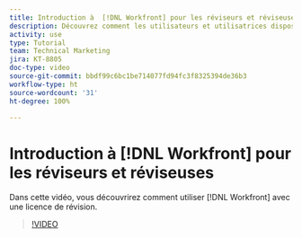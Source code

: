 ```yaml
---
title: Introduction à  [!DNL Workfront] pour les réviseurs et réviseuses
description: Découvrez comment les utilisateurs et utilisatrices disposant d’une licence de révision peuvent utiliser  [!DNL  Workfront].
activity: use
type: Tutorial
team: Technical Marketing
jira: KT-8805
doc-type: video
source-git-commit: bbdf99c6bc1be714077fd94fc3f8325394de36b3
workflow-type: ht
source-wordcount: '31'
ht-degree: 100%

---
```


# Introduction à [!DNL Workfront] pour les réviseurs et réviseuses

Dans cette vidéo, vous découvrirez comment utiliser [!DNL  Workfront] avec une licence de révision.

>[!VIDEO](https://video.tv.adobe.com/v/335106/?quality=12&learn=on&enablevpops=1)

